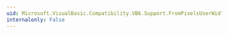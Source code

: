 ```yaml
---
uid: Microsoft.VisualBasic.Compatibility.VB6.Support.FromPixelsUserWidth(System.Double,System.Double,System.Int32)
internalonly: False
---
```

